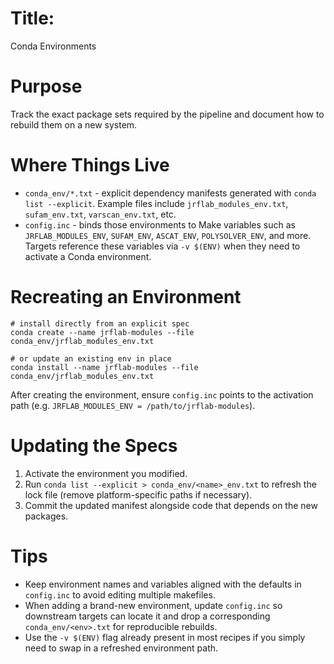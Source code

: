 # Title:
   Conda Environments

# Purpose
   Track the exact package sets required by the pipeline and document how to
   rebuild them on a new system.

# Where Things Live
   - `conda_env/*.txt` - explicit dependency manifests generated with
     `conda list --explicit`.  Example files include
     `jrflab_modules_env.txt`, `sufam_env.txt`, `varscan_env.txt`, etc.
   - `config.inc` - binds those environments to Make variables such as
     `JRFLAB_MODULES_ENV`, `SUFAM_ENV`, `ASCAT_ENV`, `POLYSOLVER_ENV`, and more.
     Targets reference these variables via `-v $(ENV)` when they need to
     activate a Conda environment.

# Recreating an Environment
```
# install directly from an explicit spec
conda create --name jrflab-modules --file conda_env/jrflab_modules_env.txt

# or update an existing env in place
conda install --name jrflab-modules --file conda_env/jrflab_modules_env.txt
```
   After creating the environment, ensure `config.inc` points to the activation
   path (e.g. `JRFLAB_MODULES_ENV = /path/to/jrflab-modules`).

# Updating the Specs
1. Activate the environment you modified.
2. Run `conda list --explicit > conda_env/<name>_env.txt` to refresh the lock
   file (remove platform-specific paths if necessary).
3. Commit the updated manifest alongside code that depends on the new packages.

# Tips
- Keep environment names and variables aligned with the defaults in
  `config.inc` to avoid editing multiple makefiles.
- When adding a brand-new environment, update `config.inc` so downstream targets
  can locate it and drop a corresponding `conda_env/<env>.txt` for reproducible
  rebuilds.
- Use the `-v $(ENV)` flag already present in most recipes if you simply need to
  swap in a refreshed environment path.

